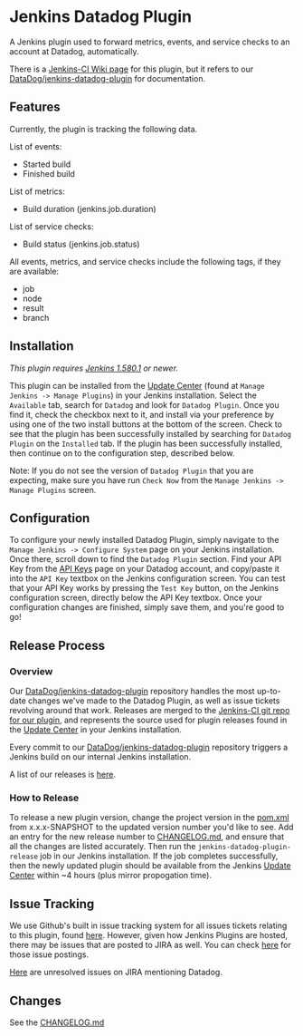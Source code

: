 # Jenkins Datadog Plugin
A Jenkins plugin used to forward metrics, events, and service checks to an account at Datadog, automatically.

There is a [Jenkins-CI Wiki page](https://wiki.jenkins-ci.org/display/JENKINS/Datadog+Plugin) for this plugin, but it refers to our [DataDog/jenkins-datadog-plugin](https://github.com/DataDog/jenkins-datadog-plugin) for documentation.

## Features
Currently, the plugin is tracking the following data.

List of events:
* Started build
* Finished build

List of metrics:
* Build duration (jenkins.job.duration)

List of service checks:
* Build status (jenkins.job.status)

All events, metrics, and service checks include the following tags, if they are available:
* job
* node
* result
* branch

## Installation
_This plugin requires [Jenkins 1.580.1](http://updates.jenkins-ci.org/download/war/1.580.1/jenkins.war) or newer._

This plugin can be installed from the [Update Center](https://wiki.jenkins-ci.org/display/JENKINS/Plugins#Plugins-Howtoinstallplugins) (found at `Manage Jenkins -> Manage Plugins`) in your Jenkins installation. Select the `Available` tab, search for `Datadog` and look for `Datadog Plugin`. Once you find it, check the checkbox next to it, and install via your preference by using one of the two install buttons at the bottom of the screen. Check to see that the plugin has been successfully installed by searching for `Datadog Plugin` on the `Installed` tab. If the plugin has been successfully installed, then continue on to the configuration step, described below.

Note: If you do not see the version of `Datadog Plugin` that you are expecting, make sure you have run `Check Now` from the `Manage Jenkins -> Manage Plugins` screen.

## Configuration
To configure your newly installed Datadog Plugin, simply navigate to the `Manage Jenkins -> Configure System` page on your Jenkins installation. Once there, scroll down to find the `Datadog Plugin` section. Find your API Key from the [API Keys](https://app.datadoghq.com/account/settings#api) page on your Datadog account, and copy/paste it into the `API Key` textbox on the Jenkins configuration screen. You can test that your API Key works by pressing the `Test Key` button, on the Jenkins configuration screen, directly below the API Key textbox. Once your configuration changes are finished, simply save them, and you're good to go!

## Release Process
### Overview
Our [DataDog/jenkins-datadog-plugin](https://github.com/DataDog/jenkins-datadog-plugin) repository handles the most up-to-date changes we've made to the Datadog Plugin, as well as issue tickets revolving around that work. Releases are merged to the [Jenkins-CI git repo for our plugin](https://github.com/jenkinsci/datadog-plugin), and represents the source used for plugin releases found in the [Update Center](https://wiki.jenkins-ci.org/display/JENKINS/Plugins#Plugins-Howtoinstallplugins) in your Jenkins installation.

Every commit to our [DataDog/jenkins-datadog-plugin](https://github.com/DataDog/jenkins-datadog-plugin) repository triggers a Jenkins build on our internal Jenkins installation.

A list of our releases is [here](https://github.com/jenkinsci/datadog-plugin/releases).

### How to Release
To release a new plugin version, change the project version in the [pom.xml](pom.xml) from x.x.x-SNAPSHOT to the updated version number you'd like to see. Add an entry for the new release number to [CHANGELOG.md](CHANGELOG.md), and ensure that all the changes are listed accurately. Then run the `jenkins-datadog-plugin-release` job in our Jenkins installation. If the job completes successfully, then the newly updated plugin should be available from the Jenkins [Update Center](https://wiki.jenkins-ci.org/display/JENKINS/Plugins#Plugins-Howtoinstallplugins) within ~4 hours (plus mirror propogation time).

## Issue Tracking
We use Github's built in issue tracking system for all issues tickets relating to this plugin, found [here](https://github.com/DataDog/jenkins-datadog-plugin/issues). However, given how Jenkins Plugins are hosted, there may be issues that are posted to JIRA as well. You can check [here](https://issues.jenkins-ci.org/issues/?jql=project%20%3D%20JENKINS%20AND%20status%20in%20%28Open%2C%20%22In%20Progress%22%2C%20Reopened%29%20AND%20component%20%3D%20datadog-plugin%20ORDER%20BY%20updated%20DESC%2C%20priority%20DESC%2C%20created%20ASC) for those issue postings.

[Here](https://issues.jenkins-ci.org/browse/INFRA-305?jql=status%20in%20%28Open%2C%20%22In%20Progress%22%2C%20Reopened%2C%20Verified%2C%20Untriaged%2C%20%22Fix%20Prepared%22%29%20AND%20text%20~%20%22datadog%22) are unresolved issues on JIRA mentioning Datadog.

## Changes
See the [CHANGELOG.md](CHANGELOG.md)

